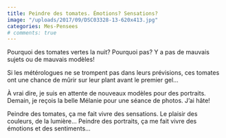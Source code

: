 ```yaml
---
title: Peindre des tomates. Émotions? Sensations?
image: "/uploads/2017/09/DSC03328-13-620x413.jpg"
categories: Mes-Pensees
# comments: true
---
```


Pourquoi des tomates vertes la nuit? Pourquoi pas? Y a pas de mauvais sujets ou de mauvais modèles!

Si les métérologues ne se trompent pas dans leurs prévisions, ces tomates ont une chance de mûrir sur leur plant avant le premier gel… 

À vrai dire, je suis en attente de nouveaux modèles pour des portraits. Demain, je reçois la belle Mélanie pour une séance de photos. J’ai hâte!

Peindre des tomates, ça me fait vivre des sensations. Le plaisir des couleurs, de la lumière… Peindre des portraits, ça me fait vivre des émotions et des sentiments…